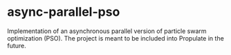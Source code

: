 # async-parallel-pso
Implementation of an asynchronous parallel version of particle swarm optimization (PSO). The project is meant to be included into Propulate in the future.
